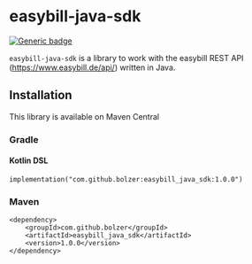 # easybill-java-sdk
[![Generic badge](https://img.shields.io/badge/Version-1.0.0-important.svg)]()

`easybill-java-sdk` is a library to work with the easybill REST API (https://www.easybill.de/api/) written in Java.

## Installation
This library is available on Maven Central

### Gradle

#### Kotlin DSL
```
implementation("com.github.bolzer:easybill_java_sdk:1.0.0")
```

### Maven
```
<dependency>
    <groupId>com.github.bolzer</groupId>
    <artifactId>easybill_java_sdk</artifactId>
    <version>1.0.0</version>
</dependency>
```
